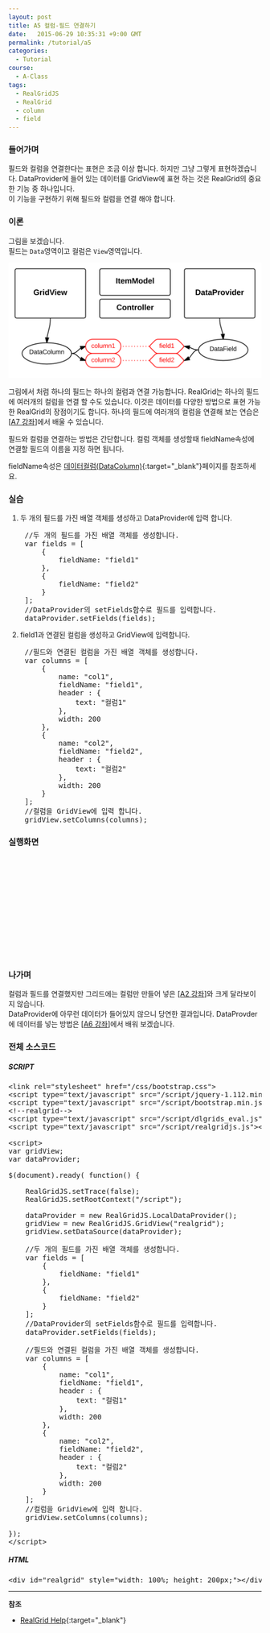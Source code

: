 ```yaml
---
layout: post
title: A5 컬럼-필드 연결하기
date:   2015-06-29 10:35:31 +9:00 GMT
permalink: /tutorial/a5
categories:
  - Tutorial
course:
  - A-Class
tags: 
  - RealGridJS
  - RealGrid
  - column
  - field
---
```


<script type="text/javascript" src="/script/dlgrids_eval.js"></script>
<script type="text/javascript" src="/script/realgridjs.js"></script>

<script>
var gridView;
var dataProvider;
    
$(document).ready( function() {

    RealGridJS.setTrace(false);
    RealGridJS.setRootContext("/script");
    
    dataProvider = new RealGridJS.LocalDataProvider();
    gridView = new RealGridJS.GridView("realgrid");
    gridView.setDataSource(dataProvider);
    
    //두 개의 필드를 가진 배열 객체를 생성합니다.
    var fields = [
        {
            fieldName: "field1"
        },
        {
            fieldName: "field2"
        }
    ];
    //DataProvider의 setFields함수로 필드를 입력합니다.
    dataProvider.setFields(fields);

    //필드와 연결된 컬럼을 가진 배열 객체를 생성합니다.
    var columns = [
        {
            name: "col1",
            fieldName: "field1",
            header : {
                text: "컬럼1"
            },
            width: 200
        },
        {
            name: "col2",
            fieldName: "field2",
            header : {
                text: "컬럼2"
            },
            width: 200
        }
    ];
    //컬럼을 GridView에 입력 합니다.
    gridView.setColumns(columns);

});
</script>

### 들어가며

필드와 컬럼을 연결한다는 표현은 조금 이상 합니다. 하지만 그냥 그렇게 표현하겠습니다. DataProvider에 들어 있는 데이터를 GridView에 표현 하는 것은 RealGrid의 중요한 기능 중 하나입니다.  
이 기능을 구현하기 위해 필드와 컬럼을 연결 해야 합니다.

### 이론

그림을 보겠습니다.  
필드는 `Data`영역이고 컬럼은 `View`영역입니다. 

![](/images/tutorials/20150630-realgrid-a5.png)

그림에서 처럼 하나의 필드는 하나의 컬럼과 연결 가능합니다. RealGrid는 하나의 필드에 여러개의 컬럼을 연결 할 수도 있습니다. 이것은 데이터를 다양한 방법으로 표현 가능한 RealGrid의 장점이기도 합니다. 하나의 필드에 여러개의 컬럼을 연결해 보는 연습은 \[[A7 강좌](/tutorial/a7)\]에서 배울 수 있습니다. 

필드와 컬럼을 연결하는 방법은 간단합니다.  컬럼 객체를 생성할때 fieldName속성에 연결할 필드의 이름을 지정 하면 됩니다. 
 
fieldName속성은 [데이터컬럼(DataColumn)](http://help.realgrid.com/api/types/DataColumn/){:target="_blank"}페이지를 참조하세요.

### 실습

1. 두 개의 필드를 가진 배열 객체를 생성하고 DataProvider에 입력 합니다.
    
    <pre class="prettyprint">
    //두 개의 필드를 가진 배열 객체를 생성합니다.
    var fields = [
        {
            fieldName: "field1"
        },
        {
            fieldName: "field2"
        }
    ];
    //DataProvider의 setFields함수로 필드를 입력합니다.
    dataProvider.setFields(fields);</pre>
2. field1과 연결된 컬럼을 생성하고 GridView에 입력합니다.
    
    <pre class="prettyprint">
    //필드와 연결된 컬럼을 가진 배열 객체를 생성합니다.
    var columns = [
        {
            name: "col1",
            fieldName: "field1",
            header : {
                text: "컬럼1"
            },
            width: 200
        },
        {
            name: "col2",
            fieldName: "field2",
            header : {
                text: "컬럼2"
            },
            width: 200
        }
    ];
    //컬럼을 GridView에 입력 합니다.
    gridView.setColumns(columns);</pre>

### 실행화면

<div id="realgrid" style="width: 100%; height: 200px;"></div>
<p></p>

### 나가며

컬럼과 필드를 연결했지만 그리드에는 컬럼만 만들어 넣은 \[[A2 강좌](/tutorial/a2)\]와 크게 달라보이지 않습니다.  
DataProvider에 아무런 데이터가 들어있지 않으니 당연한 결과입니다. DataProvder에 데이터를 넣는 
방법은 \[[A6 강좌](/tutorial/a6)\]에서 배워 보겠습니다.

### 전체 소스코드

##### SCRIPT    
<pre class="prettyprint full-source-script">
&lt;link rel=&quot;stylesheet&quot; href=&quot;/css/bootstrap.css&quot;&gt;
&lt;script type=&quot;text/javascript&quot; src=&quot;/script/jquery-1.112.min.js&quot;&gt;&lt;/script&gt;
&lt;script type=&quot;text/javascript&quot; src=&quot;/script/bootstrap.min.js&quot;&gt;&lt;/script&gt;
&lt;!--realgrid--&gt;
&lt;script type=&quot;text/javascript&quot; src=&quot;/script/dlgrids_eval.js&quot;&gt;&lt;/script&gt;
&lt;script type=&quot;text/javascript&quot; src=&quot;/script/realgridjs.js&quot;&gt;&lt;/script&gt;

&lt;script&gt;
var gridView;
var dataProvider;
    
$(document).ready( function() {

    RealGridJS.setTrace(false);
    RealGridJS.setRootContext("/script");
    
    dataProvider = new RealGridJS.LocalDataProvider();
    gridView = new RealGridJS.GridView("realgrid");
    gridView.setDataSource(dataProvider);
    
    //두 개의 필드를 가진 배열 객체를 생성합니다.
    var fields = [
        {
            fieldName: "field1"
        },
        {
            fieldName: "field2"
        }
    ];
    //DataProvider의 setFields함수로 필드를 입력합니다.
    dataProvider.setFields(fields);

    //필드와 연결된 컬럼을 가진 배열 객체를 생성합니다.
    var columns = [
        {
            name: "col1",
            fieldName: "field1",
            header : {
                text: "컬럼1"
            },
            width: 200
        },
        {
            name: "col2",
            fieldName: "field2",
            header : {
                text: "컬럼2"
            },
            width: 200
        }
    ];
    //컬럼을 GridView에 입력 합니다.
    gridView.setColumns(columns);

});
&lt;/script&gt;
</pre>

##### HTML
<pre class="prettyprint full-source-html">
&lt;div id=&quot;realgrid&quot; style=&quot;width: 100%; height: 200px;&quot;&gt;&lt;/div&gt;
</pre>

---
**참조**

* [RealGrid Help](http://help.realgrid.com){:target="_blank"}